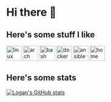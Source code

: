 # Hi there 👋

## Here's some stuff I like
<a href="https://www.linux.org/" target="_blank"><img src="https://raw.githubusercontent.com/simple-icons/simple-icons/develop/icons/linux.svg" alt="linux" width="40" height="40"/></a>
<a href="https://archlinux.org/" target="_blank"><img src="https://raw.githubusercontent.com/simple-icons/simple-icons/develop/icons/archlinux.svg" alt="arch linux" width="40" height="40"/></a>
<a href="https://www.gnu.org/software/bash/" target="_blank"><img src="https://raw.githubusercontent.com/simple-icons/simple-icons/develop/icons/gnubash.svg" alt="bash" width="40" height="40"/></a>
<a href="https://www.docker.com/" target="_blank"><img src="https://raw.githubusercontent.com/simple-icons/simple-icons/develop/icons/docker.svg" alt="docker" width="40" height="40"/></a>
<a href="https://www.ansible.com/" target="_blank"><img src="https://raw.githubusercontent.com/simple-icons/simple-icons/develop/icons/ansible.svg" alt="ansible" width="40" height="40"/></a>
<a href="https://www.home-assistant.io/" target="_blank"><img src="https://raw.githubusercontent.com/simple-icons/simple-icons/develop/icons/homeassistant.svg" alt="home assistant" width="40" height="40"/></a>


## Here's some stats
[![Logan's GitHub stats](https://github-readme-stats.vercel.app/api?username=loganmarchione&show_icons=true&theme=dark)](https://github.com/anuraghazra/github-readme-stats)
